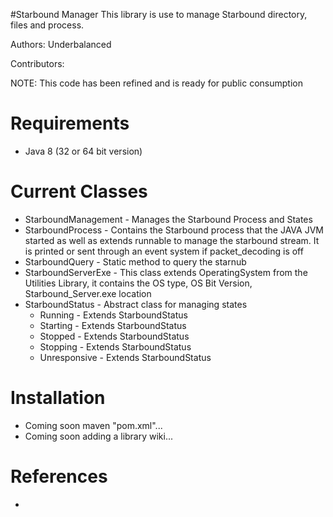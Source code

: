 #Starbound Manager
This library is use to manage Starbound directory, files and process.

Authors: Underbalanced

Contributors:

NOTE: This code has been refined and is ready for public consumption

Requirements
============
- Java 8 (32 or 64 bit version)

Current Classes
========
- StarboundManagement - Manages the Starbound Process and States
- StarboundProcess - Contains the Starbound process that the JAVA JVM started as well as extends runnable to manage the starbound stream. It is printed or sent through an event system if packet_decoding is off
- StarboundQuery - Static method to query the starnub
- StarboundServerExe - This class extends OperatingSystem from the Utilities Library, it contains the OS type, OS Bit Version, Starbound_Server.exe location
- StarboundStatus - Abstract class for managing states
    - Running - Extends StarboundStatus
    - Starting - Extends StarboundStatus
    - Stopped - Extends StarboundStatus
    - Stopping - Extends StarboundStatus
    - Unresponsive - Extends StarboundStatus

Installation
============
- Coming soon maven "pom.xml"...
- Coming soon adding a library wiki...

References
============
-
